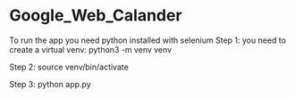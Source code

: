 # Google_Web_Calander

To run the app you need python installed with selenium
Step 1: you need to create a virtual venv: python3 -m venv venv

Step 2: source venv/bin/activate

Step 3: python app.py 

